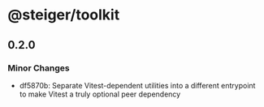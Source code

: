 # @steiger/toolkit

## 0.2.0

### Minor Changes

- df5870b: Separate Vitest-dependent utilities into a different entrypoint to make Vitest a truly optional peer dependency
